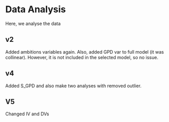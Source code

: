 # Data Analysis

Here, we analyse the data

## v2
Added ambitions variables again. Also, added GPD var to full model (it was collinear). However, it is not included in the selected model, so no issue. 

## v4

Added S_GPD and also make two analyses with removed outlier.

## V5

Changed IV and DVs
